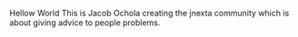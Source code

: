 
Hellow World
This is Jacob Ochola creating the jnexta community which is
about giving advice to people problems.
